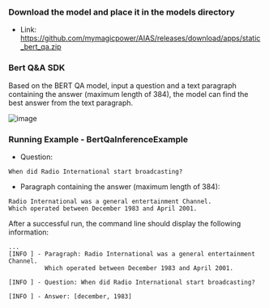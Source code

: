 
### Download the model and place it in the models directory
- Link: https://github.com/mymagicpower/AIAS/releases/download/apps/static_bert_qa.zip

### Bert Q&A SDK

Based on the BERT QA model, input a question and a text paragraph containing the answer (maximum length of 384),
the model can find the best answer from the text paragraph.

![image](https://aias-home.oss-cn-beijing.aliyuncs.com/AIAS/nlp_sdks/bertQA.png)

### Running Example - BertQaInferenceExample

- Question:
```text
When did Radio International start broadcasting?
```

- Paragraph containing the answer (maximum length of 384):
```text
Radio International was a general entertainment Channel.
Which operated between December 1983 and April 2001.
```

After a successful run, the command line should display the following information:
```text
...
[INFO ] - Paragraph: Radio International was a general entertainment Channel.
          Which operated between December 1983 and April 2001.
          
[INFO ] - Question: When did Radio International start broadcasting?

[INFO ] - Answer: [december, 1983]

```
